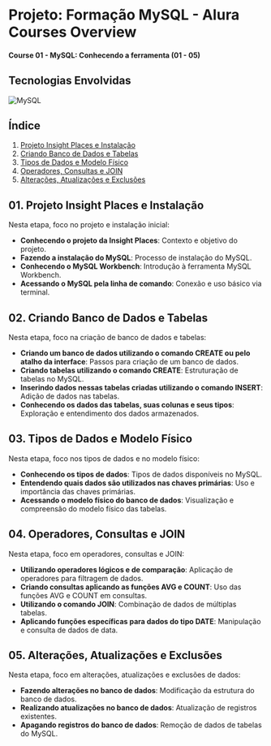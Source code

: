 # Projeto: Formação MySQL - Alura Courses Overview

#### Course 01 - MySQL: Conhecendo a ferramenta (01 - 05) 

## Tecnologias Envolvidas
<div style="display: inline_block">
  <img align="center" alt="MySQL" src="https://img.shields.io/badge/MySQL-00000F?style=for-the-badge&logo=mysql&logoColor=white"/>
</div>

## Índice

1. [Projeto Insight Places e Instalação](#01-projeto-insight-places-e-instalação)
2. [Criando Banco de Dados e Tabelas](#02-criando-banco-de-dados-e-tabelas)
3. [Tipos de Dados e Modelo Físico](#03-tipos-de-dados-e-modelo-físico)
4. [Operadores, Consultas e JOIN](#04-operadores-consultas-e-join)
5. [Alterações, Atualizações e Exclusões](#05-alterações-atualizações-e-exclusões)

## 01. Projeto Insight Places e Instalação

Nesta etapa, foco no projeto e instalação inicial:

- **Conhecendo o projeto da Insight Places**: Contexto e objetivo do projeto.
- **Fazendo a instalação do MySQL**: Processo de instalação do MySQL.
- **Conhecendo o MySQL Workbench**: Introdução à ferramenta MySQL Workbench.
- **Acessando o MySQL pela linha de comando**: Conexão e uso básico via terminal.

## 02. Criando Banco de Dados e Tabelas

Nesta etapa, foco na criação de banco de dados e tabelas:

- **Criando um banco de dados utilizando o comando CREATE ou pelo atalho da interface**: Passos para criação de um banco de dados.
- **Criando tabelas utilizando o comando CREATE**: Estruturação de tabelas no MySQL.
- **Inserindo dados nessas tabelas criadas utilizando o comando INSERT**: Adição de dados nas tabelas.
- **Conhecendo os dados das tabelas, suas colunas e seus tipos**: Exploração e entendimento dos dados armazenados.

## 03. Tipos de Dados e Modelo Físico

Nesta etapa, foco nos tipos de dados e no modelo físico:

- **Conhecendo os tipos de dados**: Tipos de dados disponíveis no MySQL.
- **Entendendo quais dados são utilizados nas chaves primárias**: Uso e importância das chaves primárias.
- **Acessando o modelo físico do banco de dados**: Visualização e compreensão do modelo físico das tabelas.

## 04. Operadores, Consultas e JOIN

Nesta etapa, foco em operadores, consultas e JOIN:

- **Utilizando operadores lógicos e de comparação**: Aplicação de operadores para filtragem de dados.
- **Criando consultas aplicando as funções AVG e COUNT**: Uso das funções AVG e COUNT em consultas.
- **Utilizando o comando JOIN**: Combinação de dados de múltiplas tabelas.
- **Aplicando funções específicas para dados do tipo DATE**: Manipulação e consulta de dados de data.

## 05. Alterações, Atualizações e Exclusões

Nesta etapa, foco em alterações, atualizações e exclusões de dados:

- **Fazendo alterações no banco de dados**: Modificação da estrutura do banco de dados.
- **Realizando atualizações no banco de dados**: Atualização de registros existentes.
- **Apagando registros do banco de dados**: Remoção de dados de tabelas do MySQL.
